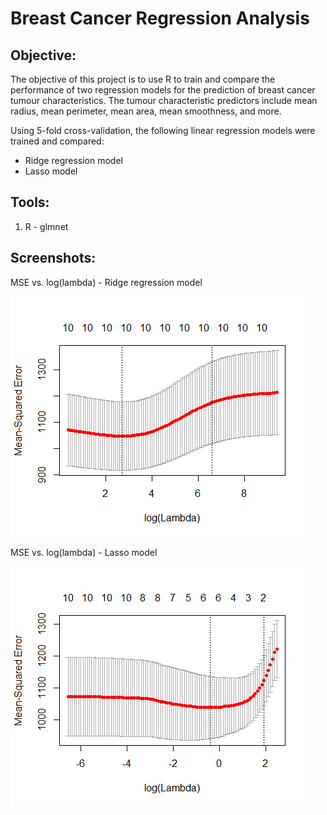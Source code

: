 # Breast Cancer Regression Analysis

## **Objective:**
The objective of this project is to use R to train and compare the performance of two regression models for the prediction of breast cancer tumour characteristics. The tumour characteristic predictors include mean radius, mean perimeter, mean area, mean smoothness, and more.

Using 5-fold cross-validation, the following linear regression models were trained and compared:
* Ridge regression model
* Lasso model

## **Tools:**
1.	R - glmnet

## **Screenshots:**
MSE vs. log(lambda) - Ridge regression model

![graph1.png](Images/MSEvsLogLamda_Ridge.png)

MSE vs. log(lambda) - Lasso model

![graph2.png](Images/MSEvsLogLamda_Lasso.png)
